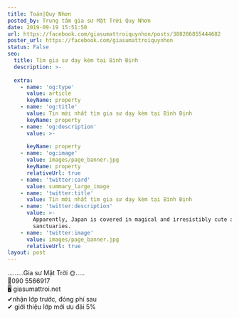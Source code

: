 ```yaml
---
title: Toán|Quy Nhơn
posted_by: Trung tâm gia sư Mặt Trời Quy Nhơn
date: 2019-09-19 15:51:50
url: https://facebook.com/giasumattroiquynhon/posts/388286855444682
poster_url: https://facebook.com/giasumattroiquynhon
status: False
seo:
  title: Tìm gia sư dạy kèm tại Bình Định
  description: >-
    
  extra:
    - name: 'og:type'
      value: article
      keyName: property
    - name: 'og:title'
      value: Tin mới nhất tìm gia sư dạy kèm tại Bình Định
      keyName: property
    - name: 'og:description'
      value: >-
        
      keyName: property
    - name: 'og:image'
      value: images/page_banner.jpg
      keyName: property
      relativeUrl: true
    - name: 'twitter:card'
      value: summary_large_image
    - name: 'twitter:title'
      value: Tin mới nhất tìm gia sư dạy kèm tại Bình Định
    - name: 'twitter:description'
      value: >-
        Apparently, Japan is covered in magical and irresistibly cute animal
        sanctuaries.
    - name: 'twitter:image'
      value: images/page_banner.jpg
      relativeUrl: true
layout: post
---
```

.........Gia sư Mặt Trời 🌞.....<br>📱090 5566917<br>🖥️ giasumattroi.net<br>✔nhận lớp trước, đóng phí sau<br>✔ giới thiệu lớp mới ưu đãi 5%
